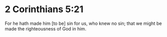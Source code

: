 # 2 Corinthians 5:21

For he hath made him [to be] sin for us, who knew no sin; that we might be made the righteousness of God in him.